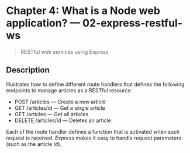 # Chapter 4: What is a Node web application? &mdash; 02-express-restful-ws
> RESTful web services using Express

## Description
Illustrates how to define different route handlers that defines the following endpoints to manage articles as a RESTful resource:
+ POST /articles &mdash; Create a new article
+ GET /articles/id &mdash; Get a single article
+ GET /articles &mdash; Get all articles
+ DELETE /articles/id &mdash; Deletes an article

Each of the route handler defines a function that is activated when such request is received. *Express* makes it easy to handle request parameters (such as the article *id*).
